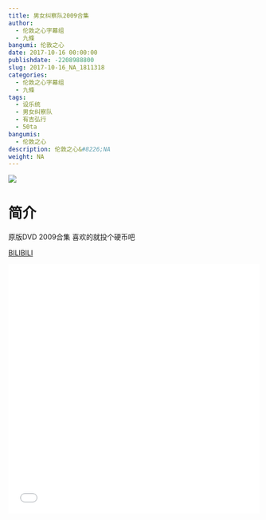 ```yaml
---
title: 男女纠察队2009合集
author: 
  - 伦敦之心字幕组
  - 九條
bangumi: 伦敦之心
date: 2017-10-16 00:00:00
publishdate: -2208988800
slug: 2017-10-16_NA_1811318
categories: 
  - 伦敦之心字幕组
  - 九條
tags: 
  - 设乐统
  - 男女纠察队
  - 有吉弘行
  - 50ta
bangumis: 
  - 伦敦之心
description: 伦敦之心&#8226;NA
weight: NA
---
```


![](https://i.imgur.com/m1XOw5F.jpg)

# 简介  
原版DVD 2009合集 喜欢的就投个硬币吧




  [BILIBILI](https://www.bilibili.com/video/av1811318/)


<div class="vcontainer">  <iframe class='video' src="//www.bilibili.com/blackboard/player.html?aid=1811318" width="100%" height="500" frameborder="0" allowfullscreen="allowfullscreen"></iframe></div>
